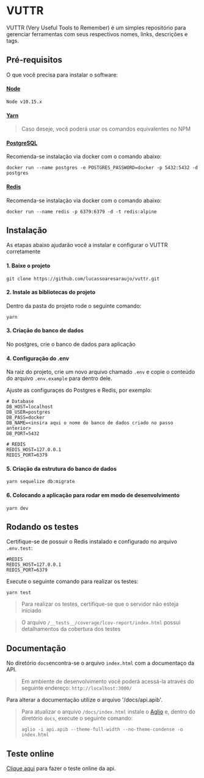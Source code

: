 # VUTTR

VUTTR  (Very Useful Tools to Remember) é um simples repositório para gerenciar ferramentas com seus respectivos nomes, links, descrições e tags.

## Pré-requisitos

O que você precisa para instalar o software:

#### [Node](https://nodejs.org/en/download/)

```
Node v10.15.x
```

#### [Yarn](https://yarnpkg.com/lang/pt-br/docs/install/#debian-stable)

> Caso deseje, você poderá usar os comandos equivalentes no NPM

#### [PostgreSQL](https://www.postgresql.org/download/)

Recomenda-se instalação via docker com o comando abaixo:
```
docker run --name postgres -e POSTGRES_PASSWORD=docker -p 5432:5432 -d postgres
```
#### [Redis](https://redis.io/download)

Recomenda-se instalação via docker com o comando abaixo:
```
docker run --name redis -p 6379:6379 -d -t redis:alpine
```
## Instalação

As etapas abaixo ajudarão você a instalar e configurar o VUTTR corretamente

#### 1. Baixe o projeto

```
git clone https://github.com/lucassoaresaraujo/vuttr.git
```

#### 2. Instale as bibliotecas do projeto

Dentro da pasta do projeto rode o seguinte comando:
```
yarn
```
#### 3. Criação do banco de dados

No postgres, crie o banco de dados para aplicação

#### 4. Configuração do .env

Na raiz do projeto, crie um novo arquivo chamado `.env` e copie o conteúdo do arquivo `.env.example` para dentro dele.

Ajuste as configuraçes do Postgres e Redis, por exemplo:

```
# Database
DB_HOST=localhost
DB_USER=postgres
DB_PASS=docker
DB_NAME=<insira aqui o nome do banco de dados criado no passo anterior>
DB_PORT=5432

# REDIS
REDIS_HOST=127.0.0.1
REDIS_PORT=6379
```
#### 5. Criação da estrutura do banco de dados

```
yarn sequelize db:migrate
```

#### 6. Colocando a aplicação para rodar em modo de desenvolvimento

```
yarn dev
```

## Rodando os testes

Certifique-se de possuir o Redis instalado e configurado no arquivo `.env.test`:
```
#REDIS
REDIS_HOST=127.0.0.1
REDIS_PORT=6379
```

Execute o seguinte comando para realizar os testes:

```
yarn test
```
> Para realizar os testes, certifique-se que o servidor não esteja iniciado

> O arquivo `/__tests__/coverage/lcov-report/index.html` possui detalhamentos da cobertura dos testes

## Documentação

No diretório `docs`encontra-se o arquivo `index.html` com a documentaço da API.

> Em ambiente de desenvolvimento você poderá acessá-la através do seguinte endereço: `http://localhost:3000/`

Para alterar a documentação utilize o arquivo '/docs/api.apib'.
> Para atualizar o arquivo `/docs/index.html` instale o [Aglio](https://github.com/danielgtaylor/aglio) e, dentro do diretório `docs`, execute o seguinte comando:
> ```
> aglio -i api.apib --theme-full-width --no-theme-condense -o index.html
> ```

## Teste online

[Clique aqui](http://167.99.125.91:3000/) para fazer o teste online da api.
